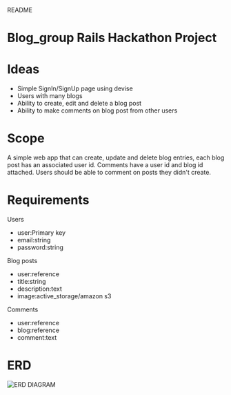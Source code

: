 README

# Blog_group Rails Hackathon Project

# Ideas

- Simple SignIn/SignUp page using devise
- Users with many blogs
- Ability to create, edit and delete a blog post
- Ability to make comments on blog post from other users

# Scope

A simple web app that can create, update and delete blog entries, each blog post has an associated user id. Comments have a user id and blog id attached. Users should be able to comment on posts they didn't create. 

# Requirements

Users

- user:Primary key
- email:string
- password:string

Blog posts

- user:reference
- title:string
- description:text
- image:active_storage/amazon s3

Comments

- user:reference
- blog:reference
- comment:text


# ERD
![ERD DIAGRAM](/app/assets/iamges/ERD.png)
